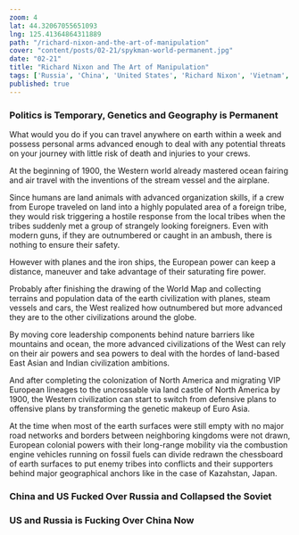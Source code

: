 ```yaml
--- 
zoom: 4
lat: 44.32067055651093 
lng: 125.41364864311889
path: "/richard-nixon-and-the-art-of-manipulation"
cover: "content/posts/02-21/spykman-world-permanent.jpg"
date: "02-21"
title: "Richard Nixon and The Art of Manipulation"
tags: ['Russia', 'China', 'United States', 'Richard Nixon', 'Vietnam', 'Spykman World','Nicholas Spykman']  
published: true
---
```

### Politics is Temporary, Genetics and Geography is Permanent

What would you do if you can travel anywhere on earth within a week and possess personal arms advanced enough to deal with any potential threats on your journey with little risk of death and injuries to your crews. 

At the beginning of 1900, the Western world already mastered ocean fairing and air travel with the inventions of the stream vessel and the airplane. 

Since humans are land animals with advanced organization skills, if a crew from Europe traveled on land into a highly populated area of a foreign tribe, they would risk triggering a hostile response from the local tribes when the tribes suddenly met a group of strangely looking foreigners. Even with modern guns, if they are outnumbered or caught in an ambush, there is nothing to ensure their safety. 

However with planes and the iron ships, the European power can keep a distance, maneuver and take advantage of their saturating fire power. 

Probably after finishing the drawing of the World Map and collecting terrains and population data of the earth civilization with planes, steam vessels and cars, the West realized how outnumbered but more advanced they are to the other civilizations around the globe. 

By moving core leadership components behind nature barriers like mountains and ocean, the more advanced civilizations of the West can rely on their air powers and sea powers to deal with the hordes of land-based East Asian and Indian civilization ambitions. 

And after completing the colonization of North America and migrating VIP European lineages to the uncrossable via land castle of North America by 1900, the Western civilization can start to switch from defensive plans to offensive plans by transforming the genetic makeup of Euro Asia. 

At the time when most of the earth surfaces were still empty with no major road networks and borders between neighboring kingdoms were not drawn, European colonial powers with their long-range mobility via the combustion engine vehicles running on fossil fuels can divide redrawn the chessboard of earth surfaces to put enemy tribes into conflicts and their supporters behind major geographical anchors like in the case of Kazahstan, Japan.


### China and US Fucked Over Russia and Collapsed the Soviet

### US and Russia is Fucking Over China Now

